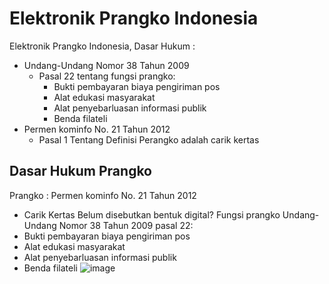 # Elektronik Prangko Indonesia
Elektronik Prangko Indonesia, Dasar Hukum :
* Undang-Undang Nomor 38 Tahun 2009
  * Pasal 22 tentang fungsi prangko:
    * Bukti pembayaran biaya pengiriman pos
    * Alat edukasi masyarakat
    * Alat penyebarluasan informasi publik
    * Benda filateli
* Permen kominfo No. 21 Tahun 2012
  * Pasal 1 Tentang Definisi Perangko adalah carik kertas

## Dasar Hukum Prangko
Prangko : Permen kominfo No. 21 Tahun 2012
* Carik Kertas
Belum disebutkan bentuk digital?
Fungsi prangko Undang-Undang Nomor 38 Tahun 2009 pasal 22:
* Bukti pembayaran biaya pengiriman pos
* Alat edukasi masyarakat
* Alat penyebarluasan informasi publik
* Benda filateli
![image](https://user-images.githubusercontent.com/11188109/229646201-24f596b3-8144-4476-bdbc-65a5d8039a90.png)
